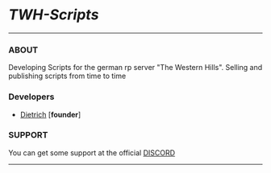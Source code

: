 # ***TWH-Scripts***
___

### ABOUT
Developing Scripts for the german rp server "The Western Hills".
Selling and publishing scripts from time to time

### Developers
     
  * [Dietrich](https://github.com/Dietrich-io) \[**founder**\]


### SUPPORT

You can get some support at the official [DISCORD](https://discord.gg/yG75Bq59M9)


___